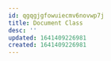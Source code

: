 ```yaml
---
id: qgqgjgfowuiecmv6novwp7j
title: Document Class
desc: ''
updated: 1641409226981
created: 1641409226981
---
```



